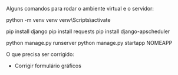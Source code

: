 Alguns comandos para rodar o ambiente virtual e o servidor:

python -m venv venv
venv\Scripts\activate

pip install django
pip install requests
pip install django-apscheduler

python manage.py runserver
python manage.py startapp NOMEAPP


O que precisa ser corrigido:

- Corrigir formulário gráficos
